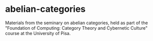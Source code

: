 # abelian-categories
Materials from the seminary on abelian categories, held as part of the "Foundation of Computing: Category Theory and Cybernetic Culture" course at the University of Pisa.
